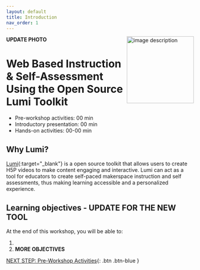 ```yaml
---
layout: default
title: Introduction 
nav_order: 1
---
```

**UPDATE PHOTO**
<img src="images/WORKSHOP-LOGO-HERE.png" style="float:right;width:180px;" alt="image description">

# Web Based Instruction & Self-Assessment Using the Open Source Lumi Toolkit

- Pre-workshop activities: 00 min 
- Introductory presentation: 00 min
- Hands-on activities: 00-00 min

## Why Lumi? 

[Lumi](https://lumi.education/en/){:target="_blank"} is a open source toolkit that allows users to create H5P videos to make content engaging and interactive. Lumi can act as a tool for educators to create self-paced makerspace instruction and self assessments, thus making learning accessible and a personalized experience. 

## Learning objectives - UPDATE FOR THE NEW TOOL

At the end of this workshop, you will be able to:

1. 
2. **MORE OBJECTIVES**
 
[NEXT STEP: Pre-Workshop Activities](pre-workshop.html){: .btn .btn-blue }
